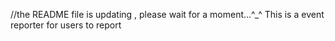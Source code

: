 //the README file is updating , please wait for a moment...^_^
This is a event reporter for users to report 
